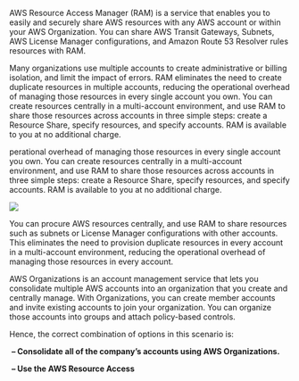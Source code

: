 AWS Resource Access Manager (RAM) is a service that enables you to easily and securely share AWS resources with any AWS account or within your AWS Organization. You can share AWS Transit Gateways, Subnets, AWS License Manager configurations, and Amazon Route 53 Resolver rules resources with RAM.

Many organizations use multiple accounts to create administrative or billing isolation, and limit the impact of errors. RAM eliminates the need to create duplicate resources in multiple accounts, reducing the operational overhead of managing those resources in every single account you own. You can create resources centrally in a multi-account environment, and use RAM to share those resources across accounts in three simple steps: create a Resource Share, specify resources, and specify accounts. RAM is available to you at no additional charge.

perational overhead of managing those resources in every single account you own. You can create resources centrally in a multi-account environment, and use RAM to share those resources across accounts in three simple steps: create a Resource Share, specify resources, and specify accounts. RAM is available to you at no additional charge.

![](https://media.tutorialsdojo.com/product-page-diagram_AWS-Resource-Access-Manager(1).379df75d48a8e2cc6160859b7ca3626a9b9be0c1.png)

You can procure AWS resources centrally, and use RAM to share resources such as subnets or License Manager configurations with other accounts. This eliminates the need to provision duplicate resources in every account in a multi-account environment, reducing the operational overhead of managing those resources in every account.

AWS Organizations is an account management service that lets you consolidate multiple AWS accounts into an organization that you create and centrally manage. With Organizations, you can create member accounts and invite existing accounts to join your organization. You can organize those accounts into groups and attach policy-based controls.

Hence, the correct combination of options in this scenario is:

 **– Consolidate all of the company’s accounts using AWS Organizations.**

 **– Use the AWS Resource Access**